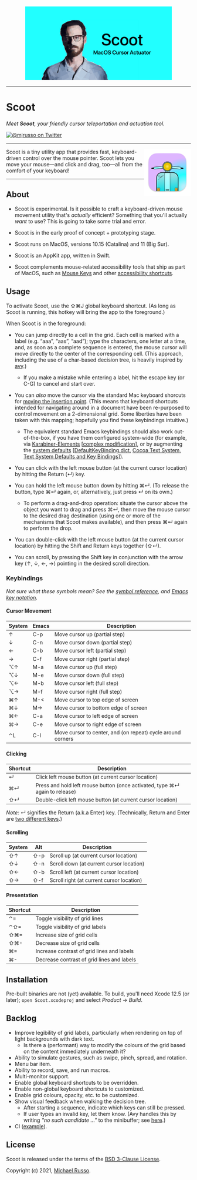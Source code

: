 <p align="center">
  <img width="400" src="./Assets/card.png" alt="Scoot" />
</p>

---

# Scoot

_Meet **Scoot**, your friendly cursor teleportation and actuation tool._

<a href="https://twitter.com/mjrusso" title="@mjrusso on Twitter"><img src="https://img.shields.io/badge/twitter-@mjrusso-blue.svg" alt="@mjrusso on Twitter"></a>

---

<img align="right" width="128" alt="Scoot App Icon" src="./Scoot/Assets.xcassets/AppIcon.appiconset/512.png" />

Scoot is a tiny utility app that provides fast, keyboard-driven control over the mouse pointer. Scoot lets you move your mouse—and click and drag, too—all from the comfort of your keyboard!

---

## About

* Scoot is experimental. Is it possible to craft a keyboard-driven mouse movement utility that's _actually_ efficient? Something that you'll actually _want_ to use? This is going to take some trial and error.

* Scoot is in the early proof of concept + prototyping stage.

* Scoot runs on MacOS, versions 10.15 (Catalina) and 11 (Big Sur).

* Scoot is an AppKit app, written in Swift.

* Scoot complements mouse-related accessibility tools that ship as part of MacOS, such as [Mouse Keys][mouse-keys] and other [accessibility shortcuts][mac-accessibility-shortcuts].

## Usage

To activate Scoot, use the ⇧⌘J global keyboard shortcut. (As long as Scoot is running, this hotkey will bring the app to the foreground.)

When Scoot is in the foreground:

* You can jump directly to a cell in the grid. Each cell is marked with a label (e.g. “aaa”, “aas”, “aad”); type the characters, one letter at a time, and, as soon as a complete sequence is entered, the mouse cursor will move directly to the center of the corresponding cell. (This approach, including the use of a char-based decision tree, is heavily inspired by [avy][avy].)
  * If you make a mistake while entering a label, hit the escape key (or C-G) to cancel and start over.

* You can _also_ move the cursor via the standard Mac keyboard shorcuts for [moving the insertion point][mac-keyboard-shortcuts-text]. (This means that keyboard shortcuts intended for navigating around in a document have been re-purposed to control movement on a 2-dimensional grid. Some liberties have been taken with this mapping; hopefully you find these keybindings intuitive.)
    * The equivalent standard Emacs keybindings should also work out-of-the-box, if you have them configured system-wide (for example, via [Karabiner-Elements][karabiner-elements] [[complex modification][karabiner-elements-emacs-mod]], or by augmenting the [system defaults][emacs-keyboard-shortcuts-osx] [[DefaultKeyBinding.dict][defaultkeybinding.dict], [Cocoa Text System][cocoa-text-system], [Text System Defaults and Key Bindings][apple-dev-text-system]]).

* You can click with the left mouse button (at the current cursor location) by hitting the Return (↵) key.

* You can hold the left mouse button down by hitting ⌘↵. (To release the button, type ⌘↵ again, or, alternatively, just press ↵ on its own.)
  * To perform a drag-and-drop operation: situate the cursor above the object you want to drag and press ⌘↵, then move the mouse cursor to the desired drag destination (using one or more of the mechanisms that Scoot makes available), and then press ⌘↵ again to perform the drop.

* You can double-click with the left mouse button (at the current cursor location) by hitting the Shift and Return keys together (⇧↵).

* You can scroll, by pressing the Shift key in conjunction with the arrow key (↑, ↓, ←, →) pointing in the desired scroll direction.

### Keybindings

_Not sure what these symbols mean? See the [symbol reference][what-are-those-mac-symbols], and [Emacs key notation][emacs-key-notation]._

#### Cursor Movement

| System | Emacs | Description                                                 |
|--------|-------|-------------------------------------------------------------|
| ↑      | C-p   | Move cursor up (partial step)                               |
| ↓      | C-n   | Move cursor down (partial step)                             |
| ←      | C-b   | Move cursor left (partial step)                             |
| →      | C-f   | Move cursor right (partial step)                            |
| ⌥↑     | M-a   | Move cursor up (full step)                                  |
| ⌥↓     | M-e   | Move cursor down (full step)                                |
| ⌥←     | M-b   | Move cursor left (full step)                                |
| ⌥→     | M-f   | Move cursor right (full step)                               |
| ⌘↑     | M-<   | Move cursor to top edge of screen                           |
| ⌘↓     | M->   | Move cursor to bottom edge of screen                        |
| ⌘←     | C-a   | Move cursor to left edge of screen                          |
| ⌘→     | C-e   | Move cursor to right edge of screen                         |
| ⌃L     | C-l   | Move cursor to center, and (on repeat) cycle around corners |

#### Clicking

| Shortcut | Description                                                                 |
|----------|-----------------------------------------------------------------------------|
| ↵        | Click left mouse button (at current cursor location)                        |
| ⌘↵       | Press and hold left mouse button (once activated, type ⌘↵ again to release) |
| ⇧↵       | Double-click left mouse button (at current cursor location) |

_Note:_ ↵ signifies the Return (a.k.a Enter) key. (Technically, Return and Enter are [two different keys][return-and-enter-are-two-different-keys].)

#### Scrolling

| System | Alt | Description                              |
|--------|-----|------------------------------------------|
| ⇧↑     | ⇧-p | Scroll up (at current cursor location) |
| ⇧↓     | ⇧-n | Scroll down (at current cursor location) |
| ⇧←     | ⇧-b | Scroll left (at current cursor location) |
| ⇧→     | ⇧-f | Scroll right (at current cursor location) |

#### Presentation

| Shortcut | Description                                |
|----------|--------------------------------------------|
| ⌃=       | Toggle visibility of grid lines            |
| ⌃⇧=      | Toggle visibility of grid labels           |
| ⇧⌘=      | Increase size of grid cells                |
| ⇧⌘-      | Decrease size of grid cells                |
| ⌘=       | Increase contrast of grid lines and labels |
| ⌘-       | Decrease contrast of grid lines and labels |

## Installation

Pre-built binaries are not (yet) available. To build, you'll need Xcode 12.5 (or later); `open Scoot.xcodeproj` and select _Product_ → _Build_.

## Backlog

- Improve legibility of grid labels, particularly when rendering on top of light backgrounds with dark text.
  - Is there a (performant) way to modify the colours of the grid based on the content immediately underneath it?
- Ability to simulate gestures, such as swipe, pinch, spread, and rotation.
- Menu bar item.
- Ability to record, save, and run macros.
- Multi-monitor support.
- Enable global keyboard shortcuts to be overridden.
- Enable non-global keyboard shortcuts to customized.
- Enable grid colours, opacity, etc. to be customized.
- Show visual feedback when walking the decision tree.
  - After starting a sequence, indicate which keys can still be pressed.
  - If user types an invalid key, let them know. (Avy handles this by writing _"no such candidate ..."_ to the minibuffer; see [here](https://github.com/abo-abo/avy/blob/e92cb37457b43336b765630dbfbea8ba4be601fa/avy.el#L474-L475).)
- CI ([example](https://betterprogramming.pub/indie-mac-app-devops-with-github-actions-b16764a3ebe7)).

## License

Scoot is released under the terms of the [BSD 3-Clause License](LICENSE).

Copyright (c) 2021, [Michael Russo](https://mjrusso.com).


[avy]: https://github.com/abo-abo/avy
[mouse-keys]: https://support.apple.com/en-ca/guide/mac-help/mh27469/mac
[mac-accessibility-shortcuts]: https://support.apple.com/en-ca/HT204434
[mac-keyboard-shortcuts]: https://support.apple.com/en-ca/HT201236
[mac-keyboard-shortcuts-text]: https://support.apple.com/en-ca/HT201236#text
[what-are-those-mac-symbols]: https://support.apple.com/en-ca/guide/mac-help/cpmh0011/mac
[emacs-key-notation]: https://www.emacswiki.org/emacs/EmacsKeyNotation
[karabiner-elements]: https://karabiner-elements.pqrs.org
[karabiner-elements-emacs-mod]: https://ke-complex-modifications.pqrs.org/#emacs_key_bindings
[emacs-keyboard-shortcuts-osx]: https://jblevins.org/log/kbd
[defaultkeybinding.dict]: https://github.com/nileshk/mac-configuration/blob/99eef47cd434fd3d6f4f1f9e2f50321f32179b88/Library/KeyBindings/DefaultKeyBinding.dict
[cocoa-text-system]: https://www.hcs.harvard.edu/~jrus/site/cocoa-text.html
[apple-dev-text-system]: https://developer.apple.com/library/archive/documentation/Cocoa/Conceptual/EventOverview/TextDefaultsBindings/TextDefaultsBindings.html
[return-and-enter-are-two-different-keys]: https://daringfireball.net/2020/07/return_and_enter
